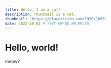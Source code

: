 ```yaml
---
title: Hello, I am a cat!
description: Thumbnail is a cat.
thumbnail: 'https://placekitten.com/1920/1080'
date: 2022-10-01 # YYYY-MM-DD HH:MM:SS
---
```


# Hello, world!

meow?
